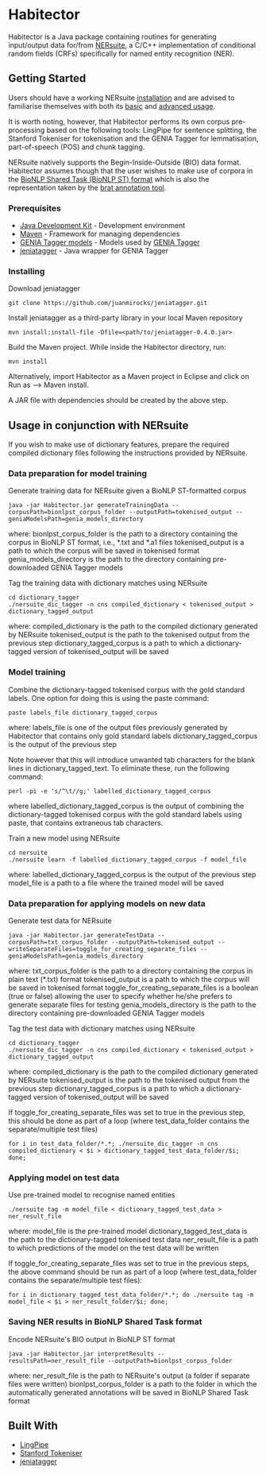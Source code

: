 # Habitector

Habitector is a Java package containing routines for generating input/output data for/from [NERsuite](http://nersuite.nlplab.org), a C/C++ implementation of conditional random fields (CRFs) specifically for named entity recognition (NER).

## Getting Started

Users should have a working NERsuite [installation](http://nersuite.nlplab.org/installation_guide.html) and are advised to familiarise themselves with both its [basic](http://nersuite.nlplab.org/basic_usage.html) and [advanced usage](http://nersuite.nlplab.org/advanced_usage.html).

It is worth noting, however, that Habitector performs its own corpus pre-processing based on the following tools: LingPipe for sentence splitting, the Stanford Tokeniser for tokenisation and the GENIA Tagger for lemmatisation, part-of-speech (POS) and chunk tagging. 

NERsuite natively supports the Begin-Inside-Outside (BIO) data format. Habitector assumes though that the user wishes to make use of corpora in the [BioNLP Shared Task (BioNLP ST) format](http://2011.bionlp-st.org/home/file-formats) which is also the representation taken by the [brat annotation tool](http://brat.nlplab.org/).

### Prerequisites

* [Java Development Kit](http://www.oracle.com/technetwork/java/javase/overview/index.html) - Development environment
* [Maven](https://maven.apache.org/) - Framework for managing dependencies
* [GENIA Tagger models](http://sourceforge.net/projects/jeniatagger/files/models.zip/download) - Models used by [GENIA Tagger](http://www.nactem.ac.uk/GENIA/tagger)
* [jeniatagger](https://github.com/juanmirocks/jeniatagger) - Java wrapper for GENIA Tagger

### Installing

Download jeniatagger

```
git clone https://github.com/juanmirocks/jeniatagger.git
```

Install jeniatagger as a third-party library in your local Maven repository

```
mvn install:install-file -Dfile=<path/to/jeniatagger-0.4.0.jar>
```

Build the Maven project. While inside the Habitector directory, run:

```
mvn install 
```

Alternatively, import Habitector as a Maven project in Eclipse and click on Run as --> Maven install.

A JAR file with dependencies should be created by the above step. 

## Usage in conjunction with NERsuite

If you wish to make use of dictionary features, prepare the required compiled dictionary files following the instructions provided by NERsuite.

### Data preparation for model training

Generate training data for NERsuite given a BioNLP ST-formatted corpus

```
java -jar Habitector.jar generateTrainingData --corpusPath=bionlpst_corpus_folder --outputPath=tokenised_output --geniaModelsPath=genia_models_directory
```
where:
    bionlpst_corpus_folder is the path to a directory containing the corpus in BioNLP ST format, i.e., \*.txt and \*.a1 files
    tokenised_output is a path to which the corpus will be saved in tokenised format
    genia_models_directory is the path to the directory containing pre-downloaded GENIA Tagger models

Tag the training data with dictionary matches using NERsuite

```
cd dictionary_tagger
./nersuite_dic_tagger -n cns compiled_dictionary < tokenised_output > dictionary_tagged_output
```
where:
	compiled_dictionary is the path to the compiled dictionary generated by NERsuite
	tokenised_output is the path to the tokenised output from the previous step
    dictionary_tagged_corpus is a path to which a dictionary-tagged version of tokenised_output will be saved

### Model training

Combine the dictionary-tagged tokenised corpus with the gold standard labels. One option for doing this is using the paste command:

```
paste labels_file dictionary_tagged_corpus 
```
where:
    labels_file is one of the output files previously generated by Habitector that contains only gold standard labels
    dictionary_tagged_corpus is the output of the previous step

Note however that this will introduce unwanted tab characters for the blank lines in dictionary_tagged_text. To eliminate these, run the following command:

```
perl -pi -e 's/^\t//g;' labelled_dictionary_tagged_corpus
```
where labelled_dictionary_tagged_corpus is the output of combining the dictionary-tagged tokenised corpus with the gold standard labels using paste, that contains extraneous tab characters.

Train a new model using NERsuite

```
cd nersuite
./nersuite learn -f labelled_dictionary_tagged_corpus -f model_file
```
where:
    labelled_dictionary_tagged_corpus is the output of the previous step
    model_file is a path to a file where the trained model will be saved
    
### Data preparation for applying models on new data

Generate test data for NERsuite

```
java -jar Habitector.jar generateTestData --corpusPath=txt_corpus_folder --outputPath=tokenised_output --writeSeparateFiles=toggle_for_creating_separate_files --geniaModelsPath=genia_models_directory
```
where:
    txt_corpus_folder is the path to a directory containing the corpus in plain text (\*.txt) format
    tokenised_output is a path to which the corpus will be saved in tokenised format
    toggle_for_creating_separate_files is a boolean (true or false) allowing the user to specify whether he/she prefers to generate separate files for testing
    genia_models_directory is the path to the directory containing pre-downloaded GENIA Tagger models

Tag the test data with dictionary matches using NERsuite

```
cd dictionary_tagger
./nersuite_dic_tagger -n cns compiled_dictionary < tokenised_output > dictionary_tagged_output
```
where:
	compiled_dictionary is the path to the compiled dictionary generated by NERsuite
	tokenised_output is the path to the tokenised output from the previous step
    dictionary_tagged_corpus is a path to which a dictionary-tagged version of tokenised_output will be saved
    
If toggle_for_creating_separate_files was set to true in the previous step, this should be done as part of a loop (where test_data_folder contains the separate/multiple test files)

```
for i in test_data_folder/*.*; ./nersuite_dic_tagger -n cns compiled_dictionary < $i > dictionary_tagged_test_data_folder/$i; done;
```

### Applying model on test data

Use pre-trained model to recognise named entities

```
./nersuite tag -m model_file < dictionary_tagged_test_data > ner_result_file
```
where:
	model_file is the pre-trained model
    dictionary_tagged_test_data is the path to the dictionary-tagged tokenised test data
    ner_result_file is a path to which predictions of the model on the test data will be written 

If toggle_for_creating_separate_files was set to true in the previous steps, the above command should be run as part of a loop (where test_data_folder contains the separate/multiple test files):

```
for i in dictionary_tagged_test_data_folder/*.*; do ./nersuite tag -m model_file < $i > ner_result_folder/$i; done;
```

### Saving NER results in BioNLP Shared Task format

Encode NERsuite's BIO output in BioNLP ST format

```
java -jar Habitector.jar interpretResults --resultsPath=ner_result_file --outputPath=bionlpst_corpus_folder
```
where:
    ner_result_file is the path to NERsuite's output (a folder if separate files were written)
    bionlpst_corpus_folder is a path to the folder in which the automatically generated annotations will be saved in BioNLP Shared Task format

## Built With

* [LingPipe](http://alias-i.com/lingpipe/index.html)
* [Stanford Tokeniser](https://nlp.stanford.edu/software/tokenizer.shtml)
* [jeniatagger](https://github.com/juanmirocks/jeniatagger)
